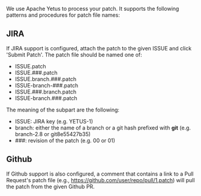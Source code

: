 <!---
  Licensed to the Apache Software Foundation (ASF) under one
  or more contributor license agreements.  See the NOTICE file
  distributed with this work for additional information
  regarding copyright ownership.  The ASF licenses this file
  to you under the Apache License, Version 2.0 (the
  "License"); you may not use this file except in compliance
  with the License.  You may obtain a copy of the License at

    http://www.apache.org/licenses/LICENSE-2.0

  Unless required by applicable law or agreed to in writing,
  software distributed under the License is distributed on an
  "AS IS" BASIS, WITHOUT WARRANTIES OR CONDITIONS OF ANY
  KIND, either express or implied.  See the License for the
  specific language governing permissions and limitations
  under the License.
-->

We use Apache Yetus to process your patch. It supports the following patterns and
procedures for patch file names:

## JIRA

If JIRA support is configured, attach the patch to the given ISSUE and
click 'Submit Patch'.  The patch file should be named one of:

  * ISSUE.patch
  * ISSUE.###.patch
  * ISSUE.branch.###.patch
  * ISSUE-branch-###.patch
  * ISSUE.###.branch.patch
  * ISSUE-branch.###.patch

The meaning of the subpart are the following:

  * ISSUE: JIRA key (e.g. YETUS-1)
  * branch: either the name of a branch or a git hash prefixed with **git** (e.g. branch-2.8 or git8e55427b35)
  * ###: revision of the patch (e.g. 00 or 01)

## Github

If Github support is also configured, a comment that contains a link to a Pull Request's
patch file (e.g., https://github.com/user/repo/pull/1.patch) will pull the patch from
the given Github PR.
